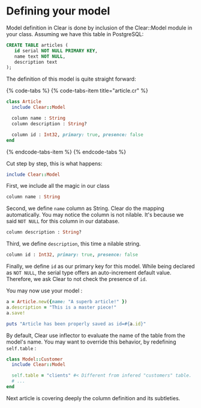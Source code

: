 # Defining your model

Model definition in Clear is done by inclusion of the Clear::Model module in your class. Assuming we have this table in PostgreSQL:

```sql
CREATE TABLE articles (
   id serial NOT NULL PRIMARY KEY,
   name text NOT NULL,
   description text
);
```

The definition of this model is quite straight forward:

{% code-tabs %}
{% code-tabs-item title="article.cr" %}
```ruby
class Article
  include Clear::Model

  column name : String
  column description : String?

  column id : Int32, primary: true, presence: false
end
```
{% endcode-tabs-item %}
{% endcode-tabs %}

Cut step by step, this is what happens:

```ruby
include Clear::Model
```

First, we include all the magic in our class

```ruby
column name : String
```

Second, we define `name` column as String. Clear do the mapping automatically. You may notice the column is not nilable. It's because we said `NOT NULL` for this column in our database.

```ruby
column description : String?
```

Third, we define `description`, this time a nilable string.

```ruby
column id : Int32, primary: true, presence: false
```

Finally, we define `id` as our primary key for this model. While being declared as `NOT NULL`, the serial type offers an auto-increment default value. Therefore, we ask Clear to not check the presence of `id`.

You may now use your model :

```ruby
a = Article.new({name: "A superb article!" })
a.description = "This is a master piece!"
a.save!

puts "Article has been properly saved as id=#{a.id}"
```

By default, Clear use inflector to evaluate the name of the table from the model's name. You may want to override this behavior, by redefining `self.table` :

```ruby
class Model::Customer
  include Clear::Model

  self.table = "clients" #< Different from infered "customers" table.
  # ...
end
```

Next article is covering deeply the column definition and its subtleties.

